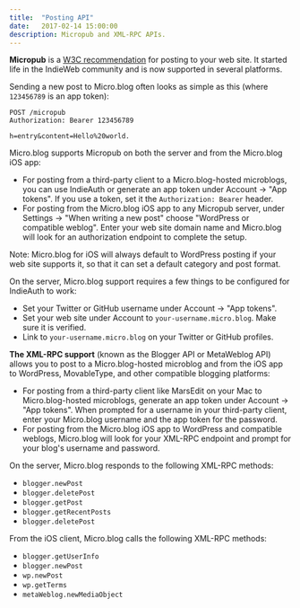 ```yaml
---
title:  "Posting API"
date:   2017-02-14 15:00:00
description: Micropub and XML-RPC APIs.
---
```


**Micropub** is a [W3C recommendation](https://www.w3.org/TR/micropub/) for posting to your web site. It started life in the IndieWeb community and is now supported in several platforms.

Sending a new post to Micro.blog often looks as simple as this (where `123456789` is an app token):

```
POST /micropub
Authorization: Bearer 123456789

h=entry&content=Hello%20world.
```

Micro.blog supports Micropub on both the server and from the Micro.blog iOS app:

* For posting from a third-party client to a Micro.blog-hosted microblogs, you can use IndieAuth or generate an app token under Account → "App tokens". If you use a token, set it the `Authorization: Bearer` header.
* For posting from the Micro.blog iOS app to any Micropub server, under Settings → "When writing a new post" choose "WordPress or compatible weblog". Enter your web site domain name and Micro.blog will look for an authorization endpoint to complete the setup.

Note: Micro.blog for iOS will always default to WordPress posting if your web site supports it, so that it can set a default category and post format.

On the server, Micro.blog support requires a few things to be configured for IndieAuth to work:

* Set your Twitter or GitHub username under Account → "App tokens".
* Set your web site under Account to `your-username.micro.blog`. Make sure it is verified.
* Link to `your-username.micro.blog` on your Twitter or GitHub profiles.

**The XML-RPC support** (known as the Blogger API or MetaWeblog API) allows you to post to a Micro.blog-hosted microblog and from the iOS app to WordPress, MovableType, and other compatible blogging platforms:

* For posting from a third-party client like MarsEdit on your Mac to Micro.blog-hosted microblogs, generate an app token under Account → "App tokens". When prompted for a username in your third-party client, enter your Micro.blog username and the app token for the password.
* For posting from the Micro.blog iOS app to WordPress and compatible weblogs, Micro.blog will look for your XML-RPC endpoint and prompt for your blog's username and password.

On the server, Micro.blog responds to the following XML-RPC methods:

* `blogger.newPost`
* `blogger.deletePost`
* `blogger.getPost`
* `blogger.getRecentPosts`
* `blogger.deletePost`

From the iOS client, Micro.blog calls the following XML-RPC methods:

* `blogger.getUserInfo`
* `blogger.newPost`
* `wp.newPost`
* `wp.getTerms`
* `metaWeblog.newMediaObject`
